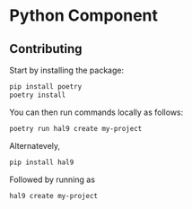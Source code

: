 # Python Component

## Contributing

Start by installing the package:

```bash
pip install poetry
poetry install
```

You can then run commands locally as follows:

```bash
poetry run hal9 create my-project
```

Alternatevely,

```bash
pip install hal9
```

Followed by running as

```bash
hal9 create my-project
```